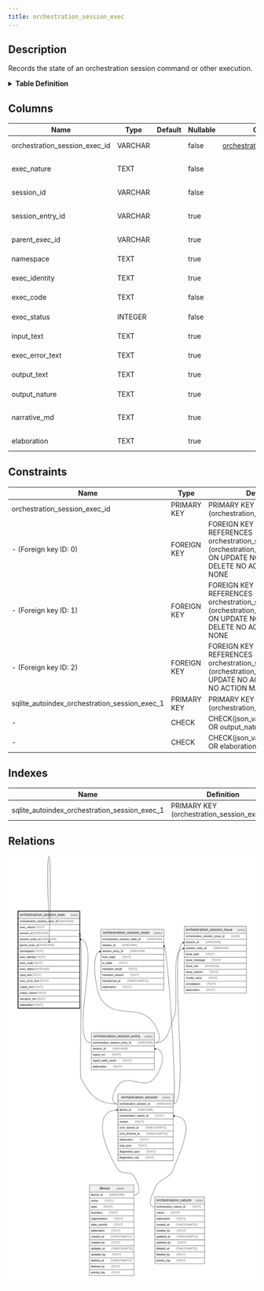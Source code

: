 ```yaml
---
title: orchestration_session_exec
---
```


## Description

Records the state of an orchestration session command or other execution.

<details>
<summary><strong>Table Definition</strong></summary>

```sql
CREATE TABLE "orchestration_session_exec" (
    "orchestration_session_exec_id" VARCHAR PRIMARY KEY NOT NULL,
    "exec_nature" TEXT NOT NULL,
    "session_id" VARCHAR NOT NULL,
    "session_entry_id" VARCHAR,
    "parent_exec_id" VARCHAR,
    "namespace" TEXT,
    "exec_identity" TEXT,
    "exec_code" TEXT NOT NULL,
    "exec_status" INTEGER NOT NULL,
    "input_text" TEXT,
    "exec_error_text" TEXT,
    "output_text" TEXT,
    "output_nature" TEXT CHECK(json_valid(output_nature) OR output_nature IS NULL),
    "narrative_md" TEXT,
    "elaboration" TEXT CHECK(json_valid(elaboration) OR elaboration IS NULL),
    FOREIGN KEY("session_id") REFERENCES "orchestration_session"("orchestration_session_id"),
    FOREIGN KEY("session_entry_id") REFERENCES "orchestration_session_entry"("orchestration_session_entry_id"),
    FOREIGN KEY("parent_exec_id") REFERENCES "orchestration_session_exec"("orchestration_session_exec_id")
)
```

</details>

## Columns

| Name                          | Type    | Default | Nullable | Children                                                    | Parents                                                       | Comment                                                              |
| ----------------------------- | ------- | ------- | -------- | ----------------------------------------------------------- | ------------------------------------------------------------- | -------------------------------------------------------------------- |
| orchestration_session_exec_id | VARCHAR |         | false    | [orchestration_session_exec](/surveilr/reference/db/surveilr-state-schema/orchestration_session_exec) |                                                               | orchestration_session_exec primary key                               |
| exec_nature                   | TEXT    |         | false    |                                                             |                                                               | the nature of orchestration_session_exec row (e.g. shell, SQL, etc.) |
| session_id                    | VARCHAR |         | false    |                                                             | [orchestration_session](/surveilr/reference/db/surveilr-state-schema/orchestration_session)             | orchestration_session row this state describes                       |
| session_entry_id              | VARCHAR |         | true     |                                                             | [orchestration_session_entry](/surveilr/reference/db/surveilr-state-schema/orchestration_session_entry) | orchestration_session_entry row this state describes (optional)      |
| parent_exec_id                | VARCHAR |         | true     |                                                             | [orchestration_session_exec](/surveilr/reference/db/surveilr-state-schema/orchestration_session_exec)   | if this row is a child of a parent execution                         |
| namespace                     | TEXT    |         | true     |                                                             |                                                               | an arbitrary grouping strategy                                       |
| exec_identity                 | TEXT    |         | true     |                                                             |                                                               | an arbitrary identity of this execution                              |
| exec_code                     | TEXT    |         | false    |                                                             |                                                               | the shell command, SQL or other code executed                        |
| exec_status                   | INTEGER |         | false    |                                                             |                                                               | numerical description of result                                      |
| input_text                    | TEXT    |         | true     |                                                             |                                                               | if STDIN or other technique to send in content was used              |
| exec_error_text               | TEXT    |         | true     |                                                             |                                                               | text representation of error from exec                               |
| output_text                   | TEXT    |         | true     |                                                             |                                                               | STDOUT or other result in text format                                |
| output_nature                 | TEXT    |         | true     |                                                             |                                                               | hints about the nature of the output                                 |
| narrative_md                  | TEXT    |         | true     |                                                             |                                                               | a block of Markdown text with human-friendly narrative of execution  |
| elaboration                   | TEXT    |         | true     |                                                             |                                                               | any elaboration needed for the execution                             |

## Constraints

| Name                                          | Type        | Definition                                                                                                                                                |
| --------------------------------------------- | ----------- | --------------------------------------------------------------------------------------------------------------------------------------------------------- |
| orchestration_session_exec_id                 | PRIMARY KEY | PRIMARY KEY (orchestration_session_exec_id)                                                                                                               |
| - (Foreign key ID: 0)                         | FOREIGN KEY | FOREIGN KEY (parent_exec_id) REFERENCES orchestration_session_exec (orchestration_session_exec_id) ON UPDATE NO ACTION ON DELETE NO ACTION MATCH NONE     |
| - (Foreign key ID: 1)                         | FOREIGN KEY | FOREIGN KEY (session_entry_id) REFERENCES orchestration_session_entry (orchestration_session_entry_id) ON UPDATE NO ACTION ON DELETE NO ACTION MATCH NONE |
| - (Foreign key ID: 2)                         | FOREIGN KEY | FOREIGN KEY (session_id) REFERENCES orchestration_session (orchestration_session_id) ON UPDATE NO ACTION ON DELETE NO ACTION MATCH NONE                   |
| sqlite_autoindex_orchestration_session_exec_1 | PRIMARY KEY | PRIMARY KEY (orchestration_session_exec_id)                                                                                                               |
| -                                             | CHECK       | CHECK(json_valid(output_nature) OR output_nature IS NULL)                                                                                                 |
| -                                             | CHECK       | CHECK(json_valid(elaboration) OR elaboration IS NULL)                                                                                                     |

## Indexes

| Name                                          | Definition                                  |
| --------------------------------------------- | ------------------------------------------- |
| sqlite_autoindex_orchestration_session_exec_1 | PRIMARY KEY (orchestration_session_exec_id) |

## Relations

![er](../../../../../../assets/orchestration_session_exec.svg)

